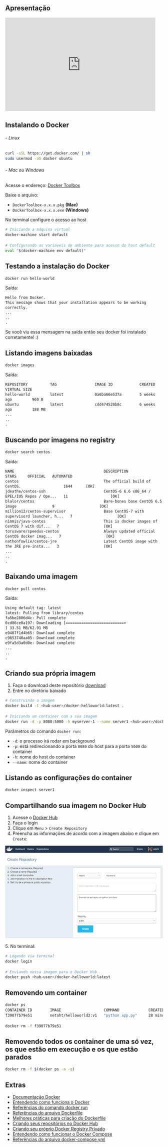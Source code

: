 ## Apresentação

<iframe src="https://docs.google.com/presentation/d/11cBepRSzV7J9jMZ8wuZoskB-Qh8OOuVSmKmHxm2rxKU/embed?start=false&loop=false&delayms=3000" frameborder="0" width="480" height="299" allowfullscreen="true" mozallowfullscreen="true" webkitallowfullscreen="true"></iframe>

## Instalando o Docker

###### - Linux

```sh
curl -sSL https://get.docker.com/ | sh
sudo usermod -aG docker ubuntu
```

###### - Mac ou Windows

Acesse o endereço: [Docker Toolbox](https://github.com/docker/toolbox/releases/latest)

Baixe o arquivo:

- `DockerToolbox-x.x.x.pkg` **(Mac)**
- `DockerToolbox-x.x.x.exe` **(Windows)**

No terminal configure o acesso ao host

```sh
# Iniciando a máquina virtual
docker-machine start default

# Configurando as variáveis de ambiente para acesso do host default
eval "$(docker-machine env default)"
```

## Testando a instalação do Docker

```sh
docker run hello-world
```

Saída:

```
Hello from Docker.
This message shows that your installation appears to be working correctly.
...
..
.
```

Se você viu essa mensagem na saída então seu docker foi instalado corretamente! :)

## Listando imagens baixadas

```sh
docker images
```

Saída:

```
REPOSITORY          TAG                 IMAGE ID            CREATED             VIRTUAL SIZE
hello-world         latest              0a6ba66e537a        5 weeks ago         960 B
ubuntu              latest              cdd474520b8c        6 weeks ago         188 MB
...
..
.
```


## Buscando por imagens no registry

```sh
docker search centos
```

Saída:

```
NAME                                        DESCRIPTION                                     STARS     OFFICIAL   AUTOMATED
centos                                      The official build of CentOS.                   1644      [OK]
jdeathe/centos-ssh                          CentOS-6 6.6 x86_64 / EPEL/IUS Repos / Ope...   11                   [OK]
blalor/centos                               Bare-bones base CentOS 6.5 image                9                    [OK]
million12/centos-supervisor                 Base CentOS-7 with supervisord launcher, h...   7                    [OK]
nimmis/java-centos                          This is docker images of CentOS 7 with dif...   7                    [OK]
torusware/speedus-centos                    Always updated official CentOS docker imag...   7                    [OK]
nathonfowlie/centos-jre                     Latest CentOS image with the JRE pre-insta...   3                    [OK]
...
..
.
```

## Baixando uma imagem

```sh
docker pull centos
```

Saída:

```
Using default tag: latest
latest: Pulling from library/centos
fa5be2806d4c: Pull complete
0cd86ce0a197: Downloading [==========================>                        ] 33.51 MB/62.91 MB
e9407f1d4b65: Download complete
c9853740aa05: Download complete
e9fa5d3a0d0e: Download complete
...
..
.
```

## Criando sua própria imagem

1. Faça o download deste repositório [download](https://github.com/netoht/docker-helloworld/archive/master.zip)
1. Entre no diretório baixado

```sh
# Construindo a imagem
docker build -t <hub-user>/docker-helloworld:latest .

# Iniciando um container com a sua imagem
docker run -d -p 8080:5000 -h myserver-1 --name server1 <hub-user>/docker-helloworld:latest
```

Parâmetros do comando `docker run`:

- `-d`: o processo irá rodar em background
- `-p`: está redirecionando a porta `8080` do host para a porta `5000` do container
- `-h`: nome do host do container
- `--name`: nome do container

## Listando as configurações do container

```sh
docker inspect server1
```

## Compartilhando sua imagem no Docker Hub

1. Acesse o [Docker Hub](http://hub.docker.com)
2. Faça o login
3. Clique em `Menu` > `Create Repository`
4. Preencha as informações de acordo com a imagem abaixo e clique em `Create`:

![Criando repositório](images/create-repository.png)

5\. No terminal:

```sh
# Logando via terminal
docker login

# Enviando nossa imagem para o Docker Hub
docker push <hub-user>/docker-helloworld:latest
```

## Removendo um container

```sh
docker ps
CONTAINER ID        IMAGE                   COMMAND             CREATED             STATUS              PORTS                    NAMES
f39077b79e51        netoht/helloworld2:v1   "python app.py"     28 minutes ago      Up 28 minutes       5000/tcp                 db

docker rm -f f39077b79e51
```

## Removendo todos os container de uma só vez, os que estão em execução e os que estão parados

```sh
docker rm -f $(docker ps -a -q)
```

## Extras

- [Documentação Docker](https://docs.docker.com/)
- [Entendendo como funciona o Docker](https://docs.docker.com/engine/introduction/understanding-docker/)
- [Referências do comando docker run](https://docs.docker.com/engine/reference/run/)
- [Referências do arquivo Dockerfile](https://docs.docker.com/engine/reference/builder/)
- [Melhores práticas para criação do Dockerfile](https://docs.docker.com/engine/articles/dockerfile_best-practices/)
- [Criando seus repositórios no Docker Hub](https://docs.docker.com/docker-hub/repos/)
- [Criando seu próprio Docker Registry Privado](https://docs.docker.com/registry/deploying/)
- [Entendendo como funcionar o Docker Compose](https://docs.docker.com/compose/)
- [Referências do arquivo docker-compose.yml](http://docs.docker.com/compose/compose-file/)